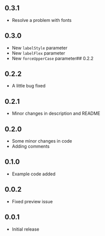 ## 0.3.1
* Resolve a problem with fonts

## 0.3.0
* New `labelStyle` parameter
* New `labelFlex` parameter
* New `forceUpperCase` parameter## 0.2.2

## 0.2.2
* A little bug fixed

## 0.2.1
* Minor changes in description and README

## 0.2.0
* Some minor changes in code
* Adding comments

## 0.1.0
* Example code added

## 0.0.2
* Fixed preview issue

## 0.0.1
* Initial release
